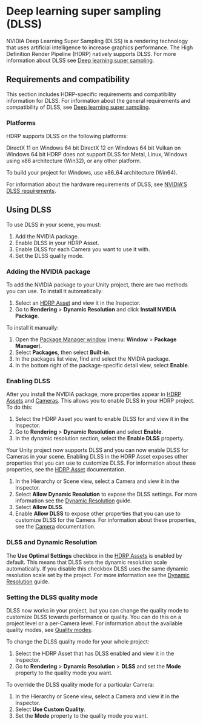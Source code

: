 # Deep learning super sampling (DLSS)

NVIDIA Deep Learning Super Sampling (DLSS) is a rendering technology that uses artificial intelligence to increase graphics performance. The High Definition Render Pipeline (HDRP) natively supports DLSS. For more information about DLSS see [Deep learning super sampling](https://docs.unity3d.com/2021.2/Documentation/Manual/deep-learning-super-sampling.html).

## Requirements and compatibility

This section includes HDRP-specific requirements and compatibility information for DLSS. For information about the general requirements and compatibility of DLSS, see [Deep learning super sampling](https://docs.unity3d.com/2021.2/Documentation/Manual/deep-learning-super-sampling.html).

### Platforms

HDRP supports DLSS on the following platforms:

DirectX 11 on Windows 64 bit
DirectX 12 on Windows 64 bit
Vulkan on Windows 64 bit
HDRP does not support DLSS for Metal, Linux, Windows using x86 architecture (Win32), or any other platform.

To build your project for Windows, use x86_64 architecture (Win64).

For information about the hardware requirements of DLSS, see [NVIDIA'S DLSS requirements](https://developer.nvidia.com/nvidia-dlss-access-program).

## Using DLSS

To use DLSS in your scene, you must:

1. Add the NVIDIA package.
2. Enable DLSS in your HDRP Asset.
3. Enable DLSS for each Camera you want to use it with.
4. Set the DLSS quality mode.

### Adding the NVIDIA package

To add the NVIDIA package to your Unity project, there are two methods you can use. To install it automatically:

1. Select an [HDRP Asset](HDRP-Asset.md) and view it in the Inspector.
2. Go to **Rendering** > **Dynamic Resolution** and click **Install NVIDIA Package**.

To install it manually:

1. Open the [Package Manager window](https://docs.unity3d.com/Manual/upm-ui.html) (menu: **Window** > **Package Manager**).
2. Select **Packages**, then select **Built-in**.
3. In the packages list view, find and select the NVIDIA package.
4. In the bottom right of the package-specific detail view, select **Enable**.

### Enabling DLSS

After you install the NVIDIA package, more properties appear in [HDRP Assets](HDRP-Asset.md) and [Cameras](HDRP-Camera.md). This allows you to enable DLSS in your HDRP project. To do this:

1. Select the HDRP Asset you want to enable DLSS for and view it in the Inspector.
2. Go to **Rendering** > **Dynamic Resolution** and select **Enable**.
3. In the dynamic resolution section, select the **Enable DLSS** property.

Your Unity project now supports DLSS and you can now enable DLSS for Cameras in your scene. Enabling DLSS in the HDRP Asset exposes other properties that you can use to customize DLSS. For information about these properties, see the [HDRP Asset](HDRP-Asset.md) documentation.

1. In the Hierarchy or Scene view, select a Camera and view it in the Inspector.
2. Select **Allow Dynamic Resolution** to expose the DLSS settings. For more information see the [Dynamic Resolution](Dynamic-Resolution.md) guide.
3. Select **Allow DLSS**.
4. Enable **Allow DLSS** to expose other properties that you can use to customize DLSS for the Camera. For information about these properties, see the [Camera](HDRP-Camera.md) documentation.

### DLSS and Dynamic Resolution

The **Use Optimal Settings** checkbox in the [HDRP Assets](HDRP-Asset.md) is enabled by default. This means that DLSS sets the dynamic resolution scale automatically.
If you disable this checkbox DLSS uses the same dynamic resolution scale set by the project. For more information see the [Dynamic Resolution](Dynamic-Resolution.md) guide.

### Setting the DLSS quality mode

DLSS now works in your project, but you can change the quality mode to customize DLSS towards performance or quality. You can do this on a project level or a per-Camera level. For information about the available quality modes, see [Quality modes](https://docs.unity3d.com/2021.2/Documentation/Manual/deep-learning-super-sampling.html).

To change the DLSS quality mode for your whole project:

1. Select the HDRP Asset that has DLSS enabled and view it in the Inspector.
2. Go to **Rendering** > **Dynamic Resolution** > **DLSS** and set the **Mode** property to the quality mode you want.

To override the DLSS quality mode for a particular Camera:

1. In the Hierarchy or Scene view, select a Camera and view it in the Inspector.
2. Select **Use Custom Quality**.
3. Set the **Mode** property to the quality mode you want.
